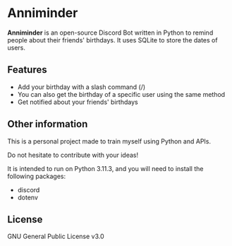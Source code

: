# Anniminder

**Anniminder** is an open-source Discord Bot written in Python to remind people about their friends' birthdays. It uses SQLite to store the dates of users.


## Features

- Add your birthday with a slash command (/)
- You can also get the birthday of a specific user using the same method
- Get notified about your friends' birthdays


## Other information

This is a personal project made to train myself using Python and APIs.

Do not hesitate to contribute with your ideas!

It is intended to run on Python 3.11.3, and you will need to install the following packages:
- discord
- dotenv

## License 

GNU General Public License v3.0
